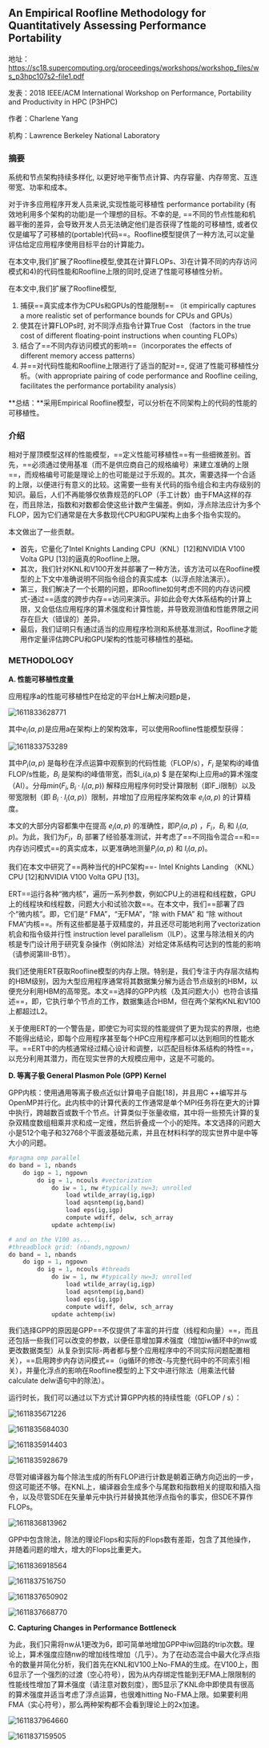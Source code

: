 ## An Empirical Roofline Methodology for Quantitatively Assessing Performance Portability

地址：https://sc18.supercomputing.org/proceedings/workshops/workshop_files/ws_p3hpc107s2-file1.pdf

发表：2018 IEEE/ACM International Workshop on Performance, Portability and Productivity in HPC (P3HPC)

作者：Charlene Yang

机构：Lawrence Berkeley National Laboratory



### 摘要

系统和节点架构持续多样化, 以更好地平衡节点计算、内存容量、内存带宽、互连带宽、功率和成本。

对于许多应用程序开发人员来说,实现性能可移植性 performance portability (有效地利用多个架构的功能)是一个理想的目标。不幸的是, ==不同的节点性能和机器平衡的差异，会导致开发人员无法确定他们是否获得了性能的可移植性, 或者仅仅是编写了可移植的(portable)代码==。Roofline模型提供了一种方法,可以定量评估给定应用程序使用目标平台的计算能力。

在本文中,我们扩展了Roofline模型,使其在计算FLOPs、3)在计算不同的内存访问模式和4)的代码性能和Roofline上限的同时,促进了性能可移植性分析。

在本文中,我们扩展了Roofline模型, 

1. 捕获==真实成本作为CPUs和GPUs的性能限制== （it empirically captures a more realistic set of performance bounds for CPUs and GPUs）
2. 使其在计算FLOPs时, 对不同浮点指令计算True Cost （factors in the true cost of different floating-point instructions when counting FLOPs）
3. 结合了==不同内存访问模式的影响==（incorporates the effects of different memory access patterns）
4. 并==对代码性能和Roofline上限进行了适当的配对==, 促进了性能可移植性分析。（with appropriate pairing of code performance and Roofline ceiling, facilitates the performance portability analysis）

**总结：**采用Empirical Roofline模型，可以分析在不同架构上的代码的性能的可移植性。



### 介绍

相对于屋顶模型这样的性能模型，==定义性能可移植性==有一些细微差别。首先，==必须通过使用基准（而不是供应商自己的规格编号）来建立准确的上限==，而规格编号可能是理论上的也可能是过于乐观的。其次，需要选择一个合适的上限，以便进行有意义的比较。这需要一些有关代码的指令组合和主内存级别的知识。最后，人们不再能够仅依靠规范的FLOP（手工计数）由于FMA这样的存在，而且除法，指数和对数都会使这些计数产生偏差。例如，浮点除法应计为多个FLOP，因为它们通常是在大多数现代CPU和GPU架构上由多个指令实现的。

本文做出了一些贡献。

- 首先，它量化了Intel Knights Landing CPU（KNL）[12]和NVIDIA V100 Volta GPU [13]的逼真的Roofline上限。
- 其次，我们针对KNL和V100开发并部署了一种方法，该方法可以在Roofline模型的上下文中准确说明不同指令组合的真实成本（以浮点除法演示）。
- 第三，我们解决了一个长期的问题，即Roofline如何考虑不同的内存访问模式-通过==适度的跨步内存==访问来演示。非如此会夸大体系结构的计算上限，又会低估应用程序的算术强度和计算性能，并导致观测值和性能界限之间存在巨大（错误的）差异。
- 最后，我们证明只有通过适当的应用程序检测和系统基准测试，Roofline才能用作定量评估跨CPU和GPU架构的性能可移植性的基础。

### METHODOLOGY

**A. 性能可移植性度量**

应用程序a的性能可移植性P在给定的平台H上解决问题p是，

![1611833628771](D:\Notes\raw_images\1611833628771.png)

其中$e_i(a,p)$是应用a在架构i上的架构效率，可以使用Roofline性能模型获得：

![1611833753289](D:\Notes\raw_images\1611833753289.png)

其中$P_i(a,p)$ 是每秒在浮点运算中观察到的代码性能（FLOP/s），$F_i$ 是架构i的峰值 FLOP/s性能，$B_i$ 是架构i的峰值带宽，而$I_i(a,p) $ 是在架构i上应用a的算术强度（AI）。分母$min(F_i,B_i \cdot I_i(a,p))$ 解释应用程序何时受计算限制（即F_i限制）以及带宽限制（即 $B_i \cdot I_i(a,p)$）限制，并增加了应用程序架构效率 $e_i(a,p)$ 的计算精度。

本文的大部分内容都集中在提高 $e_i(a,p)$ 的准确性，即$P_i(a,p)$ ，$F_i$，$B_i$ 和 $I_i(a,p)$。为此，我们为$F_i$，$B_i$ 部署了经验基准测试，并考虑了==不同指令混合==和==内存访问模式==的真实成本，以更准确地测量$P_i(a,p)$ 和 $I_i(a,p)$。

我们在本文中研究了==两种当代的HPC架构==- Intel Knights Landing （KNL）CPU [12]和NVIDIA V100 Volta GPU [13]。

ERT==运行各种“微内核”，遍历一系列参数，例如CPU上的进程和线程数，GPU上的线程块和线程数，问题大小和试验次数==。在本文中，我们==部署了四个“微内核”。即，它们是“ FMA”，“无FMA”，“除 with FMA” 和 “除 without FMA”内核==。所有这些都是基于双精度的，并且还尽可能地利用了vectorization机会和指令级并行性  instruction level parallelism（ILP）。这里与除法相关的内核是专门设计用于研究复杂操作（例如除法）对给定体系结构可达到的性能的影响（请参阅第III-B节）。

我们还使用ERT获取Roofline模型的内存上限。特别是，我们专注于内存层次结构的HBM级别，因为大型应用程序通常将其数据集分解为适合节点级别的HBM，以便充分利用HBM的高带宽。本文==选择的GPP内核（及其问题大小）也符合该描述==，即，它执行单个节点的工作，数据集适合HBM，但在两个架构KNL和V100上都超过L2。

关于使用ERT的一个警告是，即使它为可实现的性能提供了更为现实的界限，也绝不能得出结论，即每个应用程序甚至每个HPC应用程序都可以达到相同的性能水平。==ERT中的内核通常经过精心设计和调整，以匹配目标体系结构的特性==，以充分利用其潜力，而在现实世界的大规模应用中，这是不可能的。

**D. 等离子极 General Plasmon Pole (GPP) Kernel**

GPP内核：使用通用等离子极点近似计算电子自能[18]，并且用C ++编写并与OpenMP并行化。此内核中的计算代表的工作通常是单个MPI任务将在更大的计算中执行，跨越数百或数千个节点。计算类似于张量收缩，其中将一些预先计算的复杂双精度数组相乘并求和成一定维，然后折叠成一个小的矩阵。本文选择的问题大小是512个电子和32768个平面波基础元素，并且在材料科学的现实世界中是中等大小的问题。

```python
#pragma omp parallel
do band = 1, nbands
	do igp = 1, ngpown
		do ig = 1, ncouls #vectorization
			do iw = 1, nw #typically nw=3; unrolled
				load wtilde_array(ig,igp)
				load aqsntemp(ig,band)
				load eps(ig,igp)
				compute wdiff, delw, sch_array
			update achtemp(iw)

# and on the V100 as...
#threadblock grid: (nbands,ngpown)
do band = 1, nbands
	do igp = 1, ngpown
		do ig = 1, ncouls #threads
			do iw = 1, nw #typically nw=3; unrolled
				load wtilde_array(ig,igp)
				load aqsntemp(ig,band)
				load eps(ig,igp)
				compute wdiff, delw, sch_array
			update achtemp(iw)
```

我们选择GPP的原因是GPP==不仅提供了丰富的并行度（线程和向量）==，而且还包括一些我们可以改变的参数，以便任意增加算术强度（增加iw循环中的nw或更改数据类型）从复杂到实际-两者都与整个应用程序中的不同实际问题配置相关），==启用跨步内存访问模式==（ig循环的修改-与完整代码中的不同索引相关），并量化浮点的影响在Roofline模型的上下文中进行除法（用乘法代替calculate delw语句中的除法）。 

运行时长，我们可以通过以下方式计算GPP内核的持续性能（GFLOP / s）：

![1611835671226](D:\Notes\raw_images\1611835671226.png)


![1611835684030](D:\Notes\raw_images\1611835684030.png)

![1611835914403](D:\Notes\raw_images\1611835914403.png)

![1611835928679](D:\Notes\raw_images\1611835928679.png)

尽管对编译器为每个除法生成的所有FLOP进行计数是朝着正确方向迈出的一步，但这可能还不够。在KNL上，编译器会生成多个与尾数和指数相关的提取和插入指令，以及尽管SDE在矢量单元中执行并替换其他浮点指令的事实，但SDE不算作FLOPs。

![1611836813962](D:\Notes\raw_images\1611836813962.png)

GPP中包含除法，除法的理论Flops和实际的Flops数有差距，包含了其他操作，并随着问题的增大，增大的Flops比重更大。

![1611836918564](D:\Notes\raw_images\1611836918564.png)

![1611837516750](D:\Notes\raw_images\1611837516750.png)

![1611837650902](D:\Notes\raw_images\1611837650902.png)

![1611837668770](D:\Notes\raw_images\1611837668770.png)

**C. Capturing Changes in Performance Bottleneck**

为此，我们只需将nw从1更改为6，即可简单地增加GPP中iw回路的trip次数。理论上，算术强度应随nw的增加线性增加（几乎）。为了在动态混合中最大化浮点指令的数量并简化分析，我们首先在KNL和V100上No-FMA的生成。在V100上，图6显示了一个强烈的过渡（空心符号），因为从内存绑定性能到无FMA上限限制的性能线性增加了算术强度（请注意对数刻度），图5显示了KNL命中即使具有很高的算术强度并适当考虑了浮点运算，也很难hitting No-FMA上限。如果要利用FMA（实心符号），那么两种架构都不会看到理论上的2x加速。

![1611837964660](D:\Notes\raw_images\1611837964660.png)

![1611837159505](D:\Notes\raw_images\1611837159505.png)

